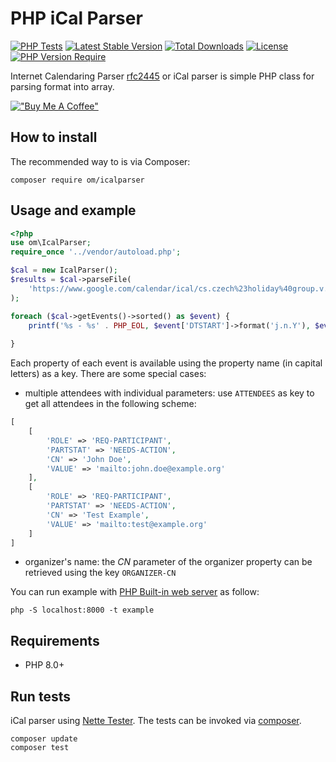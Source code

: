 # PHP iCal Parser

[![PHP Tests](https://github.com/OzzyCzech/icalparser/actions/workflows/php.yml/badge.svg)](https://github.com/OzzyCzech/icalparser/actions/workflows/php.yml)
[![Latest Stable Version](https://poser.pugx.org/om/icalparser/v/stable)](https://packagist.org/packages/om/icalparser)
[![Total Downloads](https://poser.pugx.org/om/icalparser/downloads)](https://packagist.org/packages/om/icalparser)
[![License](https://poser.pugx.org/om/icalparser/license)](https://packagist.org/packages/om/icalparser)
[![PHP Version Require](http://poser.pugx.org/om/icalparser/require/php)](https://packagist.org/packages/om/icalparser)

Internet Calendaring Parser [rfc2445](https://www.ietf.org/rfc/rfc2445.txt) or iCal parser is simple PHP class for parsing format into array.

[!["Buy Me A Coffee"](https://www.buymeacoffee.com/assets/img/custom_images/orange_img.png)](https://www.buymeacoffee.com/ozzyczech)

## How to install

The recommended way to is via Composer:

```shell script
composer require om/icalparser
```

## Usage and example

```php
<?php
use om\IcalParser;
require_once '../vendor/autoload.php';

$cal = new IcalParser();
$results = $cal->parseFile(
	'https://www.google.com/calendar/ical/cs.czech%23holiday%40group.v.calendar.google.com/public/basic.ics'
);

foreach ($cal->getEvents()->sorted() as $event) {
	printf('%s - %s' . PHP_EOL, $event['DTSTART']->format('j.n.Y'), $event['SUMMARY']);
	
}
```

Each property of each event is available using the property name (in capital letters) as a key. 
There are some special cases:

- multiple attendees with individual parameters: use `ATTENDEES` as key to get all attendees in the following scheme:
```php
[
	[
		'ROLE' => 'REQ-PARTICIPANT',
		'PARTSTAT' => 'NEEDS-ACTION',
		'CN' => 'John Doe',
		'VALUE' => 'mailto:john.doe@example.org'
	],
	[
		'ROLE' => 'REQ-PARTICIPANT',
		'PARTSTAT' => 'NEEDS-ACTION',
		'CN' => 'Test Example',
		'VALUE' => 'mailto:test@example.org'
	]
]
```
- organizer's name: the *CN* parameter of the organizer property can be retrieved using the key `ORGANIZER-CN`

You can run example with [PHP Built-in web server](https://www.php.net/manual/en/features.commandline.webserver.php) as follow:

```shell
php -S localhost:8000 -t example
```

## Requirements

- PHP 8.0+

## Run tests

iCal parser using [Nette Tester](https://github.com/nette/tester). The tests can be invoked via [composer](https://getcomposer.org/).

```shell script
composer update
composer test
```

